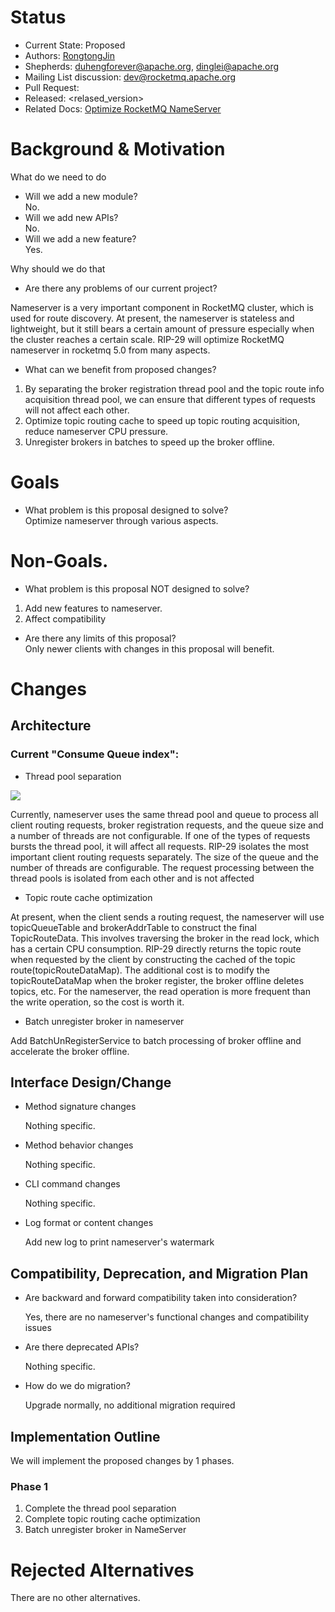 # Status
- Current State: Proposed
- Authors: [RongtongJin](https://github.com/RongtongJin)
- Shepherds: duhengforever@apache.org, dinglei@apache.org
- Mailing List discussion: dev@rocketmq.apache.org
- Pull Request: 
- Released: <relased_version>
- Related Docs: [Optimize RocketMQ NameServer](https://shimo.im/docs/pXgKrCwxhCcTwPkx/)

# Background & Motivation
What do we need to do
- Will we add a new module?    
  No.
- Will we add new APIs?    
  No.
- Will we add a new feature?   
  Yes.


Why should we do that

- Are there any problems of our current project?

Nameserver is a very important component in RocketMQ cluster, which is used for route discovery. At present, the nameserver is stateless and lightweight, but it still bears a certain amount of pressure especially when the cluster reaches a certain scale. RIP-29 will optimize RocketMQ nameserver in rocketmq 5.0 from many aspects.

- What can we benefit from proposed changes?  

 1. By separating the broker registration thread pool and the topic route info acquisition thread pool, we can ensure that different types of requests will not affect each other.
 2. Optimize topic routing cache to speed up topic routing acquisition, reduce nameserver CPU pressure.
 3. Unregister brokers in batches  to speed up the broker offline.


# Goals
- What problem is this proposal designed to solve?  
  Optimize nameserver through various aspects.
# Non-Goals.
- What problem is this proposal NOT designed to solve?  
 1. Add new features to nameserver.
 2. Affect compatibility
- Are there any limits of this proposal?  
  Only newer clients with changes in this proposal will benefit.

# Changes
## Architecture

### Current "Consume Queue index":

- Thread pool separation

![](https://s4.ax1x.com/2022/01/24/7ohj6s.png)

Currently, nameserver uses the same thread pool and queue to process all client routing requests, broker registration requests, and the queue size and a number of threads are not configurable. If one of the types of requests bursts the thread pool, it will affect all requests. RIP-29  isolates the most important client routing requests separately. The size of the queue and the number of threads are configurable. The request processing between the thread pools is isolated from each other and is not affected

- Topic route cache optimization

At present, when the client sends a routing request, the nameserver will use topicQueueTable and brokerAddrTable to construct the final TopicRouteData. This involves traversing the broker in the read lock, which has a certain CPU consumption. RIP-29 directly returns the topic route when requested by the client by constructing the cached of the topic route(topicRouteDataMap). The additional cost is to modify the topicRouteDataMap when the broker register, the broker offline  deletes topics, etc. For the nameserver, the read operation is more frequent than the write operation, so the cost is worth it.

- Batch unregister broker in nameserver

Add BatchUnRegisterService to batch processing of broker offline and accelerate the broker offline.

## Interface Design/Change
- Method signature changes

  Nothing specific.

- Method behavior changes

  Nothing specific.

- CLI command changes

  Nothing specific.

- Log format or content changes

  Add new log to print nameserver's watermark

## Compatibility, Deprecation, and Migration Plan
- Are backward and forward compatibility taken into consideration?
  
  Yes, there are no nameserver's functional changes and compatibility issues

- Are there deprecated APIs?
  
  Nothing specific.

- How do we do migration?
  
  Upgrade normally, no additional migration required

## Implementation Outline

We will implement the proposed changes by 1 phases.
### Phase 1 

1. Complete the thread pool separation
2. Complete topic routing cache optimization
3. Batch unregister broker in NameServer


# Rejected Alternatives

There are no other alternatives.